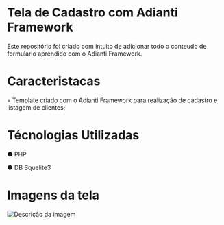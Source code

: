 # Tela de Cadastro com Adianti Framework
Este repositório foi criado com intuito de adicionar todo o conteudo de formulario aprendido com o Adianti Framework.



# Caracteristacas
◦ Template criado com o Adianti Framework para realização de cadastro e listagem de clientes;


# Técnologias Utilizadas

● PHP 

● DB Squelite3

# Imagens da tela
![Descrição da imagem](img/tela_cadastro.png)




